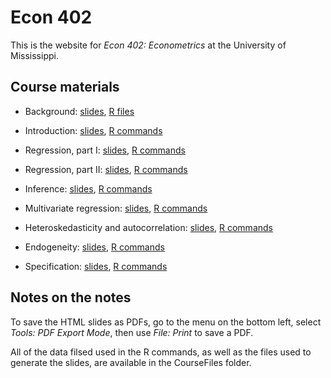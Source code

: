 # Econ 402

This is the website for *Econ 402: Econometrics* at the University of Mississippi.

## Course materials

* Background: [slides](https://rawcdn.githack.com/jrgcmu/econ402/refs/heads/main/CourseFiles/Background.html), [R files](https://raw.githubusercontent.com/jrgcmu/econ402/refs/heads/main/CourseFiles/Background.R)

* Introduction: [slides](https://rawcdn.githack.com/jrgcmu/econ402/6a27d6a8ba60aee4aaceff799b586119dd7d3896/CourseFiles/Intro.html), [R commands](https://raw.githubusercontent.com/jrgcmu/econ402/refs/heads/main/CourseFiles/Intro.R)

* Regression, part I: [slides](https://rawcdn.githack.com/jrgcmu/econ402/6a27d6a8ba60aee4aaceff799b586119dd7d3896/CourseFiles/Regression.html), [R commands](https://raw.githubusercontent.com/jrgcmu/econ402/refs/heads/main/CourseFiles/Regression.R)

* Regression, part II: [slides](https://rawcdn.githack.com/jrgcmu/econ402/refs/heads/main/CourseFiles/Regression.html), [R commands](https://raw.githubusercontent.com/jrgcmu/econ402/refs/heads/main/CourseFiles/Regression2.R)

* Inference: [slides](https://rawcdn.githack.com/jrgcmu/econ402/6a27d6a8ba60aee4aaceff799b586119dd7d3896/CourseFiles/Inference.html), [R commands](https://raw.githubusercontent.com/jrgcmu/econ402/refs/heads/main/CourseFiles/Inference.R)

* Multivariate regression: [slides](https://rawcdn.githack.com/jrgcmu/econ402/refs/heads/main/CourseFiles/MultiRegression.html), [R commands](https://raw.githubusercontent.com/jrgcmu/econ402/refs/heads/main/CourseFiles/MultiRegression.R)

* Heteroskedasticity and autocorrelation: [slides](https://rawcdn.githack.com/jrgcmu/econ402/refs/heads/main/CourseFiles/HetAuto.html), [R commands](https://raw.githubusercontent.com/jrgcmu/econ402/refs/heads/main/CourseFiles/HetAuto.R)

* Endogeneity: [slides](https://rawcdn.githack.com/jrgcmu/econ402/refs/heads/main/CourseFiles/Endog.html), [R commands](https://raw.githubusercontent.com/jrgcmu/econ402/refs/heads/main/CourseFiles/Endog.R)

* Specification: [slides](https://raw.githubusercontent.com/jrgcmu/econ402/refs/heads/main/CourseFiles/Spec.html), [R commands](https://raw.githubusercontent.com/jrgcmu/econ402/refs/heads/main/CourseFiles/Spec.R)

## Notes on the notes

To save the HTML slides as PDFs, go to the menu on the bottom left, select *Tools: PDF Export Mode*, then use *File: Print* to save a PDF.

All of the data filsed used in the R commands, as well as the files used to generate the slides, are available in the CourseFiles folder.